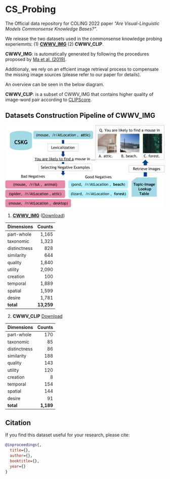 # CS_Probing
The Official data repository for COLING 2022 paper _"Are Visual-Linguistic Models Commonsense Knowledge Bases?"_.

We release the two datasets used in the commonsense knowledge probing experiemnts: (1) [**CWWV_IMG**](cwwv_img) (2) **CWWV_CLIP**.

**CWWV_IMG**: is automatically generated by following the procedures proposed by [Ma et al. (2019)](https://arxiv.org/abs/2011.03863).

Additionaly, we rely on an effcient image retrieval process to compensate the missing image sources (please refer to our paper for details).

An overview can be seen in the below diagram.

**CWWV_CLIP**: is a subset of CWWV_IMG that contains higher quality of image-word pair according to [CLIPScore](https://github.com/jmhessel/clipscore).

## Datasets Construction Pipeline of CWWV_IMG
![Overview of CWWV_IMG Dataset Construction Pipeline](https://github.com/Mallory24/CS_Probing/blob/main/data_construction.png)

1. [**CWWV_IMG**](#cwwv_img) ([Download](https://drive.google.com/uc?export=download&id=1UdwadtWGBw1qPbXw0AX4Qbx8tAnvmUKT))


| Dimensions    |  Counts  | 
| ------------- | -------------:| 
| part-whole    | 1,165         |
| taxonomic     | 1,323         |
| distinctness  | 828           |
| similarity    | 644           |
| quality       | 1,840         |
| utility       | 2,090         |
| creation      | 100           |
| temporal      | 1,889         |
| spatial       | 1,599         |
| desire        | 1,781         |
| **total**     | **13,259**    |

2. **CWWV_CLIP** [Download](https://drive.google.com/uc?export=download&id=10PsP7jMrQnUNU_oI_Z29clSMXW_Yh1Qo)

| Dimensions    |  Counts  | 
| ------------- | -------------:| 
| part-whole    | 170           |
| taxonomic     | 85            |
| distinctness  | 86            |
| similarity    | 188           |
| quality       | 143           |
| utility       | 120           |
| creation      | 8             |
| temporal      | 154           |
| spatial       | 144           |
| desire        | 91            |
| **total**     | **1,189**     |


## Citation
If you find this dataset useful for your research, please cite:
```bibtex
@inproceedings{,
  title={},
  author={},
  booktitle={},
  year={}
}
```
